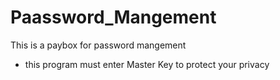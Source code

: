 # Paassword_Mangement
This is a paybox for password mangement 
- this program must enter Master Key to protect your privacy
